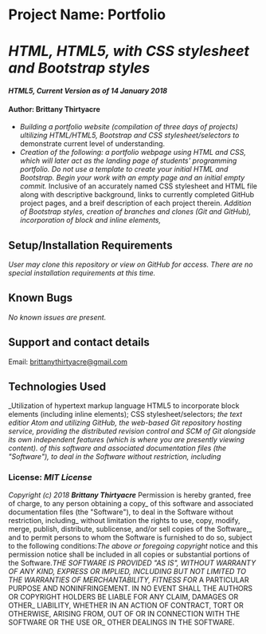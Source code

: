 # Project Name: Portfolio
# _HTML, HTML5, with CSS stylesheet and Bootstrap styles_
#### _HTML5, Current Version as of 14 January 2018_
#### Author: Brittany Thirtyacre
* _Building a portfolio website (compilation of three days of projects) ultilizing HTML/HTML5, Bootstrap and CSS stylesheet/selectors to_
demonstrate current level of understanding.
* _Creation of the following: a portfolio webpage using HTML and CSS, which will later act as the landing page of students' programming portfolio. Do not use a template to create your initial HTML and Bootstrap. Begin your work with an empty page and an initial empty commit._
Inclusive of an accurately named CSS stylesheet and HTML file along with descriptive background, links to currently completed GitHub project pages,
and a breif description of each project therein. 
_Addition of Bootstrap styles, creation of branches and clones (Git and GitHub), incorporation of block and inline elements,_
## Setup/Installation Requirements
_User may clone this repository or view on GitHub for access. There are no special installation requirements at this time._
## Known Bugs
_No known issues are present._
## Support and contact details
Email: brittanythirtyacre@gmail.com 
## Technologies Used
_Utilization of hypertext markup language HTML5 to incorporate block elements (including inline elements); CSS stylesheet/selectors;
_the text editior Atom and utilizing GitHub, the web-based Git repository hosting service, providing the distributed revision control 
_and SCM of Git alongside its own independent features (which is where you are presently viewing content)._
of this software and associated documentation files (the "Software"), to deal in the Software without restriction, including_
### License: *_MIT License_*

_Copyright (c) 2018 **_Brittany Thirtyacre_**_ Permission is hereby granted, free of charge, to any person obtaining a copy_
of this software and associated documentation files (the "Software"), to deal in the Software without restriction, including_
without limitation the rights to use, copy, modify, merge, publish, distribute, sublicense, and/or sell copies of the Software,_
and to permit persons to whom the Software is furnished to do so, subject to the following conditions:_The above or foregoing copyright_
notice and this permission notice shall be included in all copies or substantial portions of the Software.__THE SOFTWARE IS PROVIDED_
"AS IS", WITHOUT WARRANTY OF ANY KIND, EXPRESS OR IMPLIED, INCLUDING BUT NOT LIMITED TO THE WARRANTIES OF MERCHANTABILITY, FITNESS FOR_
A PARTICULAR PURPOSE AND NONINFRINGEMENT. IN NO EVENT SHALL THE AUTHORS OR COPYRIGHT HOLDERS BE LIABLE FOR ANY CLAIM, DAMAGES OR OTHER_
LIABILITY, WHETHER IN AN ACTION OF CONTRACT, TORT OR OTHERWISE, ARISING FROM, OUT OF OR IN CONNECTION WITH THE SOFTWARE OR THE USE OR_
OTHER DEALINGS IN THE SOFTWARE.
